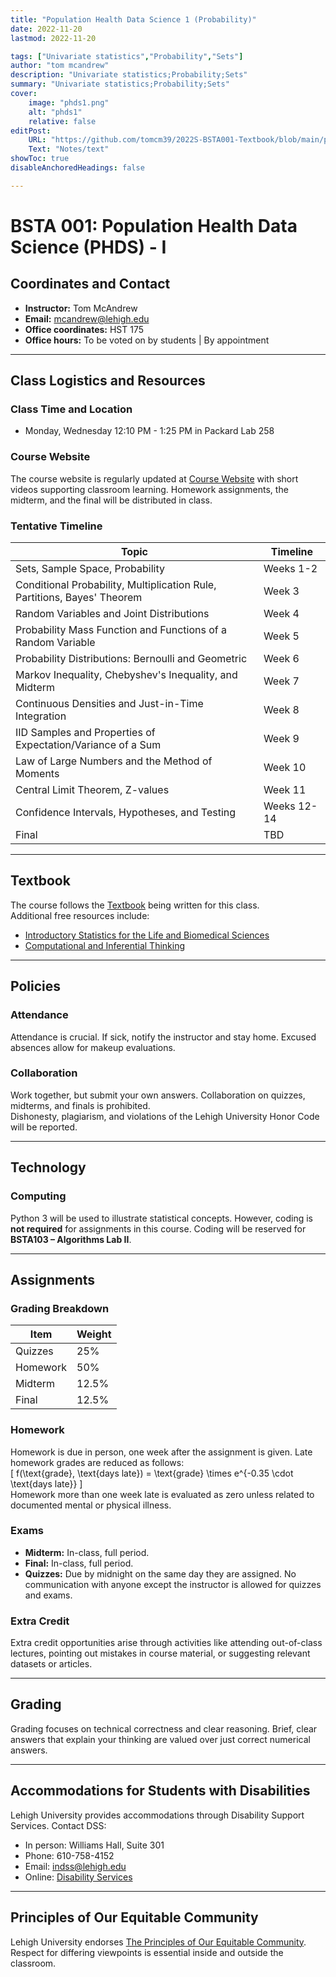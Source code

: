 ```yaml
---
title: "Population Health Data Science 1 (Probability)"
date: 2022-11-20
lastmod: 2022-11-20

tags: ["Univariate statistics","Probability","Sets"]
author: "tom mcandrew"
description: "Univariate statistics;Probability;Sets"
summary: "Univariate statistics;Probability;Sets"
cover:
    image: "phds1.png"
    alt: "phds1"
    relative: false
editPost:
    URL: "https://github.com/tomcm39/2022S-BSTA001-Textbook/blob/main/phds.pdf"
    Text: "Notes/text"
showToc: true
disableAnchoredHeadings: false

---
```




# BSTA 001: Population Health Data Science (PHDS) - I

## Coordinates and Contact

- **Instructor:** Tom McAndrew  
- **Email:** [mcandrew@lehigh.edu](mailto:mcandrew@lehigh.edu)  
- **Office coordinates:** HST 175  
- **Office hours:** To be voted on by students | By appointment  

---

## Class Logistics and Resources

### Class Time and Location  
- Monday, Wednesday 12:10 PM - 1:25 PM in Packard Lab 258  

### Course Website  
The course website is regularly updated at [Course Website](http://thomasmcandrew.com/classes/2021F_PHDS2/public/) with short videos supporting classroom learning. Homework assignments, the midterm, and the final will be distributed in class.

### Tentative Timeline  

| Topic                                                   | Timeline   |
|---------------------------------------------------------|------------|
| Sets, Sample Space, Probability                         | Weeks 1-2  |
| Conditional Probability, Multiplication Rule, Partitions, Bayes' Theorem | Week 3     |
| Random Variables and Joint Distributions                | Week 4     |
| Probability Mass Function and Functions of a Random Variable | Week 5     |
| Probability Distributions: Bernoulli and Geometric      | Week 6     |
| Markov Inequality, Chebyshev's Inequality, and Midterm  | Week 7     |
| Continuous Densities and Just-in-Time Integration       | Week 8     |
| IID Samples and Properties of Expectation/Variance of a Sum | Week 9     |
| Law of Large Numbers and the Method of Moments          | Week 10    |
| Central Limit Theorem, Z-values                         | Week 11    |
| Confidence Intervals, Hypotheses, and Testing           | Weeks 12-14 |
| Final                                                   | TBD        |

---

## Textbook  

The course follows the [Textbook](https://github.com/tomcm39/2022S-BSTA001-Textbook/blob/main/phds.pdf) being written for this class.  
Additional free resources include:  
- [Introductory Statistics for the Life and Biomedical Sciences](https://www.openintro.org/go/?id=biostat0&referrer=/book/biostat/index.php)  
- [Computational and Inferential Thinking](https://www.inferentialthinking.com/chapters/intro.html)  

---

## Policies  

### Attendance  
Attendance is crucial. If sick, notify the instructor and stay home. Excused absences allow for makeup evaluations.

### Collaboration  
Work together, but submit your own answers. Collaboration on quizzes, midterms, and finals is prohibited.  
Dishonesty, plagiarism, and violations of the Lehigh University Honor Code will be reported.  

---

## Technology  

### Computing  
Python 3 will be used to illustrate statistical concepts. However, coding is **not required** for assignments in this course. Coding will be reserved for **BSTA103 – Algorithms Lab II**.

---

## Assignments  

### Grading Breakdown  

| Item         | Weight  |
|--------------|---------|
| Quizzes      | 25%     |
| Homework     | 50%     |
| Midterm      | 12.5%   |
| Final        | 12.5%   |

### Homework  
Homework is due in person, one week after the assignment is given. Late homework grades are reduced as follows:  
\[
f(\text{grade}, \text{days late}) = \text{grade} \times e^{-0.35 \cdot \text{days late}}
\]  
Homework more than one week late is evaluated as zero unless related to documented mental or physical illness.

### Exams  
- **Midterm:** In-class, full period.  
- **Final:** In-class, full period.  
- **Quizzes:** Due by midnight on the same day they are assigned. No communication with anyone except the instructor is allowed for quizzes and exams.  

### Extra Credit  
Extra credit opportunities arise through activities like attending out-of-class lectures, pointing out mistakes in course material, or suggesting relevant datasets or articles.  

---

## Grading  
Grading focuses on technical correctness and clear reasoning. Brief, clear answers that explain your thinking are valued over just correct numerical answers.  

---

## Accommodations for Students with Disabilities  

Lehigh University provides accommodations through Disability Support Services. Contact DSS:  
- In person: Williams Hall, Suite 301  
- Phone: 610-758-4152  
- Email: [indss@lehigh.edu](mailto:indss@lehigh.edu)  
- Online: [Disability Services](https://studentaffairs.lehigh.edu/disabilities)  

---

## Principles of Our Equitable Community  

Lehigh University endorses [The Principles of Our Equitable Community](http://www.lehigh.edu/~inprv/initiatives/PrinciplesEquity_Sheet_v2_032212.pdf). Respect for differing viewpoints is essential inside and outside the classroom.
